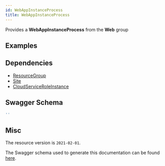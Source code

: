 ```yaml
---
id: WebAppInstanceProcess
title: WebAppInstanceProcess
---
```

Provides a **WebAppInstanceProcess** from the **Web** group
## Examples
## Dependencies
- [ResourceGroup](../Resources/ResourceGroup.md)
- [Site](../Web/Site.md)
- [CloudServiceRoleInstance](../Compute/CloudServiceRoleInstance.md)
## Swagger Schema
```js
''
```
## Misc
The resource version is `2021-02-01`.

The Swagger schema used to generate this documentation can be found [here](https://github.com/Azure/azure-rest-api-specs/tree/main/specification/web/resource-manager/Microsoft.Web/stable/2021-02-01/WebApps.json).
